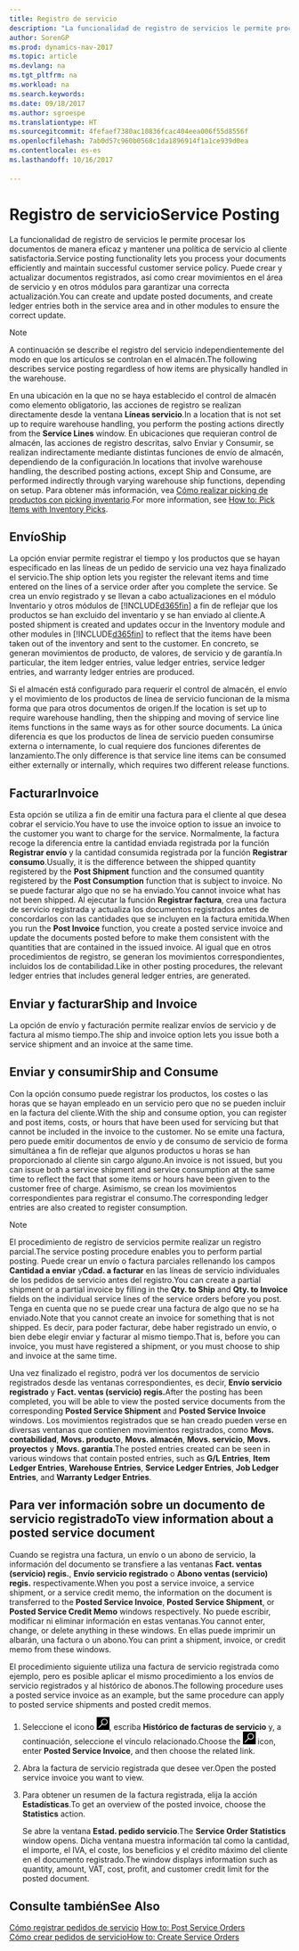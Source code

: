 ```yaml
---
title: Registro de servicio
description: "La funcionalidad de registro de servicios le permite procesar los documentos de manera eficaz y mantener una política de servicio al cliente satisfactoria. Puede crear y actualizar documentos registrados, así como crear movimientos en el área de servicio y en otros módulos para garantizar una correcta actualización."
author: SorenGP
ms.prod: dynamics-nav-2017
ms.topic: article
ms.devlang: na
ms.tgt_pltfrm: na
ms.workload: na
ms.search.keywords: 
ms.date: 09/18/2017
ms.author: sgroespe
ms.translationtype: HT
ms.sourcegitcommit: 4fefaef7380ac10836fcac404eea006f55d8556f
ms.openlocfilehash: 7ab0d57c960b0568c1da1896914f1a1ce939d0ea
ms.contentlocale: es-es
ms.lasthandoff: 10/16/2017

---
```

# <a name="service-posting"></a><span data-ttu-id="08ebd-104">Registro de servicio</span><span class="sxs-lookup"><span data-stu-id="08ebd-104">Service Posting</span></span>
<span data-ttu-id="08ebd-105">La funcionalidad de registro de servicios le permite procesar los documentos de manera eficaz y mantener una política de servicio al cliente satisfactoria.</span><span class="sxs-lookup"><span data-stu-id="08ebd-105">Service posting functionality lets you process your documents efficiently and maintain successful customer service policy.</span></span> <span data-ttu-id="08ebd-106">Puede crear y actualizar documentos registrados, así como crear movimientos en el área de servicio y en otros módulos para garantizar una correcta actualización.</span><span class="sxs-lookup"><span data-stu-id="08ebd-106">You can create and update posted documents, and create ledger entries both in the service area and in other modules to ensure the correct update.</span></span>  

> [!NOTE]  
>  <span data-ttu-id="08ebd-107">A continuación se describe el registro del servicio independientemente del modo en que los artículos se controlan en el almacén.</span><span class="sxs-lookup"><span data-stu-id="08ebd-107">The following describes service posting regardless of how items are physically handled in the warehouse.</span></span>  
>   
>  <span data-ttu-id="08ebd-108">En una ubicación en la que no se haya establecido el control de almacén como elemento obligatorio, las acciones de registro se realizan directamente desde la ventana **Líneas servicio**.</span><span class="sxs-lookup"><span data-stu-id="08ebd-108">In a location that is not set up to require warehouse handling, you perform the posting actions directly from the **Service Lines** window.</span></span> <span data-ttu-id="08ebd-109">En ubicaciones que requieran control de almacén, las acciones de registro descritas, salvo Enviar y Consumir, se realizan indirectamente mediante distintas funciones de envío de almacén, dependiendo de la configuración.</span><span class="sxs-lookup"><span data-stu-id="08ebd-109">In locations that involve warehouse handling, the described posting actions, except Ship and Consume, are performed indirectly through varying warehouse ship functions, depending on setup.</span></span> <span data-ttu-id="08ebd-110">Para obtener más información, vea [Cómo realizar picking de productos con picking inventario](warehouse-how-to-pick-items-with-inventory-picks.md).</span><span class="sxs-lookup"><span data-stu-id="08ebd-110">For more information, see [How to: Pick Items with Inventory Picks](warehouse-how-to-pick-items-with-inventory-picks.md).</span></span>  

## <a name="ship"></a><span data-ttu-id="08ebd-111">Envío</span><span class="sxs-lookup"><span data-stu-id="08ebd-111">Ship</span></span>  
<span data-ttu-id="08ebd-112">La opción enviar permite registrar el tiempo y los productos que se hayan especificado en las líneas de un pedido de servicio una vez haya finalizado el servicio.</span><span class="sxs-lookup"><span data-stu-id="08ebd-112">The ship option lets you register the relevant items and time entered on the lines of a service order after you complete the service.</span></span> <span data-ttu-id="08ebd-113">Se crea un envío registrado y se llevan a cabo actualizaciones en el módulo Inventario y otros módulos de [!INCLUDE[d365fin](includes/d365fin_md.md)] a fin de reflejar que los productos se han excluido del inventario y se han enviado al cliente.</span><span class="sxs-lookup"><span data-stu-id="08ebd-113">A posted shipment is created and updates occur in the Inventory module and other modules in [!INCLUDE[d365fin](includes/d365fin_md.md)] to reflect that the items have been taken out of the inventory and sent to the customer.</span></span> <span data-ttu-id="08ebd-114">En concreto, se generan movimientos de producto, de valores, de servicio y de garantía.</span><span class="sxs-lookup"><span data-stu-id="08ebd-114">In particular, the item ledger entries, value ledger entries, service ledger entries, and warranty ledger entries are produced.</span></span>  

<span data-ttu-id="08ebd-115">Si el almacén está configurado para requerir el control de almacén, el envío y el movimiento de los productos de línea de servicio funcionan de la misma forma que para otros documentos de origen.</span><span class="sxs-lookup"><span data-stu-id="08ebd-115">If the location is set up to require warehouse handling, then the shipping and moving of service line items functions in the same ways as for other source documents.</span></span> <span data-ttu-id="08ebd-116">La única diferencia es que los productos de línea de servicio pueden consumirse externa o internamente, lo cual requiere dos funciones diferentes de lanzamiento.</span><span class="sxs-lookup"><span data-stu-id="08ebd-116">The only difference is that service line items can be consumed either externally or internally, which requires two different release functions.</span></span>

## <a name="invoice"></a><span data-ttu-id="08ebd-117">Facturar</span><span class="sxs-lookup"><span data-stu-id="08ebd-117">Invoice</span></span>  
<span data-ttu-id="08ebd-118">Esta opción se utiliza a fin de emitir una factura para el cliente al que desea cobrar el servicio.</span><span class="sxs-lookup"><span data-stu-id="08ebd-118">You have to use the invoice option to issue an invoice to the customer you want to charge for the service.</span></span> <span data-ttu-id="08ebd-119">Normalmente, la factura recoge la diferencia entre la cantidad enviada registrada por la función **Registrar envío** y la cantidad consumida registrada por la función **Registrar consumo**.</span><span class="sxs-lookup"><span data-stu-id="08ebd-119">Usually, it is the difference between the shipped quantity registered by the **Post Shipment** function and the consumed quantity registered by the **Post Consumption** function that is subject to invoice.</span></span> <span data-ttu-id="08ebd-120">No se puede facturar algo que no se ha enviado.</span><span class="sxs-lookup"><span data-stu-id="08ebd-120">You cannot invoice what has not been shipped.</span></span> <span data-ttu-id="08ebd-121">Al ejecutar la función **Registrar factura**, crea una factura de servicio registrada y actualiza los documentos registrados antes de concordarlos con las cantidades que se incluyen en la factura emitida.</span><span class="sxs-lookup"><span data-stu-id="08ebd-121">When you run the **Post Invoice** function, you create a posted service invoice and update the documents posted before to make them consistent with the quantities that are contained in the issued invoice.</span></span> <span data-ttu-id="08ebd-122">Al igual que en otros procedimientos de registro, se generan los movimientos correspondientes, incluidos los de contabilidad.</span><span class="sxs-lookup"><span data-stu-id="08ebd-122">Like in other posting procedures, the relevant ledger entries that includes general ledger entries, are generated.</span></span>  

## <a name="ship-and-invoice"></a><span data-ttu-id="08ebd-123">Enviar y facturar</span><span class="sxs-lookup"><span data-stu-id="08ebd-123">Ship and Invoice</span></span>  
<span data-ttu-id="08ebd-124">La opción de envío y facturación permite realizar envíos de servicio y de factura al mismo tiempo.</span><span class="sxs-lookup"><span data-stu-id="08ebd-124">The ship and invoice option lets you issue both a service shipment and an invoice at the same time.</span></span>  

## <a name="ship-and-consume"></a><span data-ttu-id="08ebd-125">Enviar y consumir</span><span class="sxs-lookup"><span data-stu-id="08ebd-125">Ship and Consume</span></span>  
<span data-ttu-id="08ebd-126">Con la opción consumo puede registrar los productos, los costes o las horas que se hayan empleado en un servicio pero que no se pueden incluir en la factura del cliente.</span><span class="sxs-lookup"><span data-stu-id="08ebd-126">With the ship and consume option, you can register and post items, costs, or hours that have been used for servicing but that cannot be included in the invoice to the customer.</span></span> <span data-ttu-id="08ebd-127">No se emite una factura, pero puede emitir documentos de envío y de consumo de servicio de forma simultánea a fin de reflejar que algunos productos u horas se han proporcionado al cliente sin cargo alguno.</span><span class="sxs-lookup"><span data-stu-id="08ebd-127">An invoice is not issued, but you can issue both a service shipment and service consumption at the same time to reflect the fact that some items or hours have been given to the customer free of charge.</span></span> <span data-ttu-id="08ebd-128">Asimismo, se crean los movimientos correspondientes para registrar el consumo.</span><span class="sxs-lookup"><span data-stu-id="08ebd-128">The corresponding ledger entries are also created to register consumption.</span></span>  

> [!NOTE]  
>  <span data-ttu-id="08ebd-129">El procedimiento de registro de servicios permite realizar un registro parcial.</span><span class="sxs-lookup"><span data-stu-id="08ebd-129">The service posting procedure enables you to perform partial posting.</span></span> <span data-ttu-id="08ebd-130">Puede crear un envío o factura parciales rellenando los campos **Cantidad a enviar** y**Cdad. a facturar** en las líneas de servicio individuales de los pedidos de servicio antes del registro.</span><span class="sxs-lookup"><span data-stu-id="08ebd-130">You can create a partial shipment or a partial invoice by filling in the **Qty. to Ship** and **Qty. to Invoice** fields on the individual service lines of the service orders before you post.</span></span> <span data-ttu-id="08ebd-131">Tenga en cuenta que no se puede crear una factura de algo que no se ha enviado.</span><span class="sxs-lookup"><span data-stu-id="08ebd-131">Note that you cannot create an invoice for something that is not shipped.</span></span> <span data-ttu-id="08ebd-132">Es decir, para poder facturar, debe haber registrado un envío, o bien debe elegir enviar y facturar al mismo tiempo.</span><span class="sxs-lookup"><span data-stu-id="08ebd-132">That is, before you can invoice, you must have registered a shipment, or you must choose to ship and invoice at the same time.</span></span>  

<span data-ttu-id="08ebd-133">Una vez finalizado el registro, podrá ver los documentos de servicio registrados desde las ventanas correspondientes, es decir, **Envío servicio registrado** y **Fact. ventas (servicio) regis.**</span><span class="sxs-lookup"><span data-stu-id="08ebd-133">After the posting has been completed, you will be able to view the posted service documents from the corresponding **Posted Service Shipment** and **Posted Service Invoice** windows.</span></span> <span data-ttu-id="08ebd-134">Los movimientos registrados que se han creado pueden verse en diversas ventanas que contienen movimientos registrados, como **Movs. contabilidad**, **Movs. producto**, **Movs. almacén**, **Movs. servicio**, **Movs. proyectos** y **Movs. garantía**.</span><span class="sxs-lookup"><span data-stu-id="08ebd-134">The posted entries created can be seen in various windows that contain posted entries, such as **G/L Entries**, **Item Ledger Entries**, **Warehouse Entries**, **Service Ledger Entries**, **Job Ledger Entries**, and **Warranty Ledger Entries**.</span></span>  

## <a name="to-view-information-about-a-posted-service-document"></a><span data-ttu-id="08ebd-135">Para ver información sobre un documento de servicio registrado</span><span class="sxs-lookup"><span data-stu-id="08ebd-135">To view information about a posted service document</span></span>  
<span data-ttu-id="08ebd-136">Cuando se registra una factura, un envío o un abono de servicio, la información del documento se transfiere a las ventanas **Fact. ventas (servicio) regis.**, **Envío servicio registrado** o **Abono ventas (servicio) regis.** respectivamente.</span><span class="sxs-lookup"><span data-stu-id="08ebd-136">When you post a service invoice, a service shipment, or a service credit memo, the information on the document is transferred to the **Posted Service Invoice**, **Posted Service Shipment**, or **Posted Service Credit Memo** windows respectively.</span></span> <span data-ttu-id="08ebd-137">No puede escribir, modificar ni eliminar información en estas ventanas.</span><span class="sxs-lookup"><span data-stu-id="08ebd-137">You cannot enter, change, or delete anything in these windows.</span></span> <span data-ttu-id="08ebd-138">En ellas puede imprimir un albarán, una factura o un abono.</span><span class="sxs-lookup"><span data-stu-id="08ebd-138">You can print a shipment, invoice, or credit memo from these windows.</span></span>  

<span data-ttu-id="08ebd-139">El procedimiento siguiente utiliza una factura de servicio registrada como ejemplo, pero es posible aplicar el mismo procedimiento a los envíos de servicio registrados y al histórico de abonos.</span><span class="sxs-lookup"><span data-stu-id="08ebd-139">The following procedure uses a posted service invoice as an example, but the same procedure can apply to posted service shipments and posted credit memos.</span></span>  

1. <span data-ttu-id="08ebd-140">Seleccione el icono ![Buscar página o informe](media/ui-search/search_small.png "icono Buscar página o informe"), escriba **Histórico de facturas de servicio** y, a continuación, seleccione el vínculo relacionado.</span><span class="sxs-lookup"><span data-stu-id="08ebd-140">Choose the ![Search for Page or Report](media/ui-search/search_small.png "Search for Page or Report icon") icon, enter **Posted Service Invoice**, and then choose the related link.</span></span>  
2. <span data-ttu-id="08ebd-141">Abra la factura de servicio registrada que desee ver.</span><span class="sxs-lookup"><span data-stu-id="08ebd-141">Open the posted service invoice you want to view.</span></span>  
3. <span data-ttu-id="08ebd-142">Para obtener un resumen de la factura registrada, elija la acción **Estadísticas**.</span><span class="sxs-lookup"><span data-stu-id="08ebd-142">To get an overview of the posted invoice, choose the **Statistics** action.</span></span>  

    <span data-ttu-id="08ebd-143">Se abre la ventana **Estad. pedido servicio**.</span><span class="sxs-lookup"><span data-stu-id="08ebd-143">The **Service Order Statistics** window opens.</span></span> <span data-ttu-id="08ebd-144">Dicha ventana muestra información tal como la cantidad, el importe, el IVA, el coste, los beneficios y el crédito máximo del cliente en el documento registrado.</span><span class="sxs-lookup"><span data-stu-id="08ebd-144">The window displays information such as quantity, amount, VAT, cost, profit, and customer credit limit for the posted document.</span></span>

## <a name="see-also"></a><span data-ttu-id="08ebd-145">Consulte también</span><span class="sxs-lookup"><span data-stu-id="08ebd-145">See Also</span></span>  
<span data-ttu-id="08ebd-146">[Cómo registrar pedidos de servicio](service-how-to-post-service-orders.md) </span><span class="sxs-lookup"><span data-stu-id="08ebd-146">[How to: Post Service Orders](service-how-to-post-service-orders.md) </span></span>  
[<span data-ttu-id="08ebd-147">Cómo crear pedidos de servicio</span><span class="sxs-lookup"><span data-stu-id="08ebd-147">How to: Create Service Orders</span></span>](service-how-to-create-service-orders.md)

